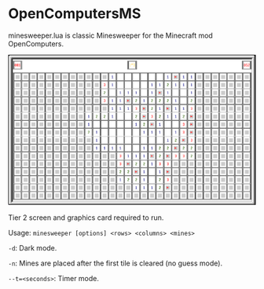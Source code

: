 # OpenComputersMS
minesweeper.lua is classic Minesweeper for the Minecraft mod OpenComputers.

![16x30 game in light mode](https://github.com/ocpkn/OpenComputersMS/blob/main/2023-02-06_20.42.06.png?raw=true)

Tier 2 screen and graphics card required to run.

Usage: `minesweeper [options] <rows> <columns> <mines>`

 `-d`: Dark mode.
 
 `-n`: Mines are placed after the first tile is cleared (no guess mode).
 
 `--t=<seconds>`: Timer mode.
